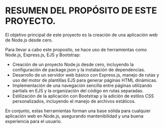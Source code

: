 # RESUMEN DEL PROPÓSITO DE ESTE PROYECTO.

El objetivo principal de este proyecto es la creación de una aplicación web de Node.js desde cero.

Para llevar a cabo este proposito, se hace uso de herramientas como Node.js, Express.js, EJS y Bootstrap:

- Creación de un proyecto Node.js desde cero, incluyendo la configuración de package.json y la instalación de dependencias.
- Desarrollo de un servidor web básico con Express.js, manejo de rutas y uso del motor de plantillas EJS para generar páginas HTML dinámicas.
- Implementación de una navegación sencilla entre páginas utilizando partials en EJS y la organización del código en rutas separadas.
- Estilización de la aplicación con Bootstrap y la adición de estilos CSS personalizados, incluyendo el manejo de archivos estáticos.


En conjunto, estas herramientas forman una base sólida para cualquier aplicación web en Node.js, asegurando mantenibilidad y una buena experiencia para el usuario.
